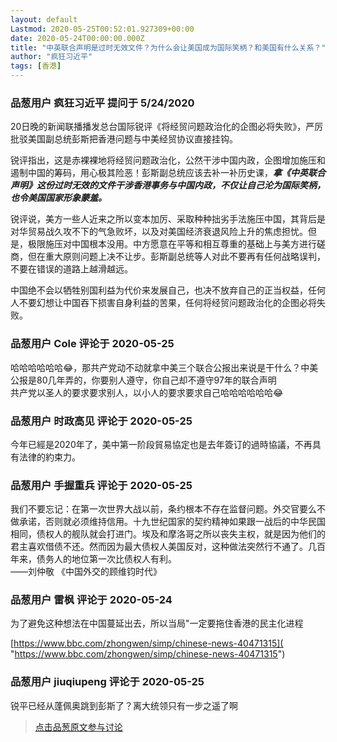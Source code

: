 ```yaml
---
layout: default
Lastmod: 2020-05-25T00:52:01.927309+00:00
date: 2020-05-24T00:00:00.000Z
title: "中英联合声明是过时无效文件？为什么会让美国成为国际笑柄？和美国有什么关系？"
author: "疯狂习近平"
tags: [香港]
---
```



### 品葱用户 **疯狂习近平** 提问于 5/24/2020
    
20日晚的新闻联播播发总台国际锐评《将经贸问题政治化的企图必将失败》，严厉批驳美国副总统彭斯把香港问题与中美经贸协议直接挂钩。  
  
锐评指出，这是赤裸裸地将经贸问题政治化，公然干涉中国内政，企图增加施压和遏制中国的筹码，用心极其险恶！彭斯副总统应该去补一补历史课，**_拿《中英联合声明》这份过时无效的文件干涉香港事务与中国内政，不仅让自己沦为国际笑柄，也令美国国家形象蒙羞。_**  
  
锐评说，美方一些人近来之所以变本加厉、采取种种拙劣手法施压中国，其背后是对华贸易战久攻不下的气急败坏，以及对美国经济衰退风险上升的焦虑担忧。但是，极限施压对中国根本没用。中方愿意在平等和相互尊重的基础上与美方进行磋商，但在重大原则问题上决不让步。彭斯副总统等人对此不要再有任何战略误判，不要在错误的道路上越滑越远。  
  
中国绝不会以牺牲别国利益为代价来发展自己，也决不放弃自己的正当权益，任何人不要幻想让中国吞下损害自身利益的苦果，任何将经贸问题政治化的企图必将失败。
    
                

### 品葱用户 **Cole** 评论于 2020-05-25
        
哈哈哈哈哈哈😂，那共产党动不动就拿中美三个联合公报出来说是干什么？中美公报是80几年弄的，你要别人遵守，你自己却不遵守97年的联合声明  
共产党以圣人的要求要求别人，以小人的要求要求自己哈哈哈哈哈哈😂
        
                

### 品葱用户 **时政高见** 评论于 2020-05-25
        
今年已經是2020年了，美中第一阶段貿易協定也是去年簽订的過時協議，不再具有法律的約束力。
        
                

### 品葱用户 **手握重兵** 评论于 2020-05-25
        
我们不要忘记：在第一次世界大战以前，条约根本不存在监督问题。外交官要么不做承诺，否则就必须维持信用。十九世纪国家的契约精神如果跟一战后的中华民国相同，债权人的舰队就会打进门。埃及和摩洛哥之所以丧失主权，就是因为他们的君主喜欢借债不还。然而因为最大债权人美国反对，这种做法突然行不通了。几百年来，债务人的地位第一次比债权人有利。  
——刘仲敬 《中国外交的顾维钧时代》
        
                

### 品葱用户 **雷枫** 评论于 2020-05-24
        
为了避免这种想法在中国蔓延出去，所以当局"一定要拖住香港的民主化进程  
  
[https://www.bbc.com/zhongwen/simp/chinese-news-40471315]( "https://www.bbc.com/zhongwen/simp/chinese-news-40471315")
        
                

### 品葱用户 **jiuqiupeng** 评论于 2020-05-25
        
锐平已经从蓬佩奥跳到彭斯了？离大统领只有一步之遥了啊
        
                





> [点击品葱原文参与讨论](https://pincong.rocks/question/25901)

